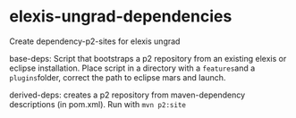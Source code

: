 # elexis-ungrad-dependencies
Create dependency-p2-sites for elexis ungrad

base-deps: Script that bootstraps a p2 repository from an existing elexis or eclipse installation. Place script in a directory with a `features`and a `plugins`folder, correct the path to eclipse mars and launch.

derived-deps: creates a p2 repository from maven-dependency descriptions (in pom.xml). Run with `mvn p2:site`
